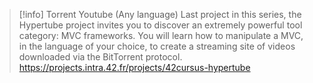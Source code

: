 
> [!info] Torrent Youtube (Any language)
> Last project in this series, the Hypertube project invites you to discover an extremely powerful tool category: MVC frameworks. You will learn how to manipulate a MVC, in the language of your choice, to create a streaming site of videos downloaded via the BitTorrent protocol.
> https://projects.intra.42.fr/projects/42cursus-hypertube
